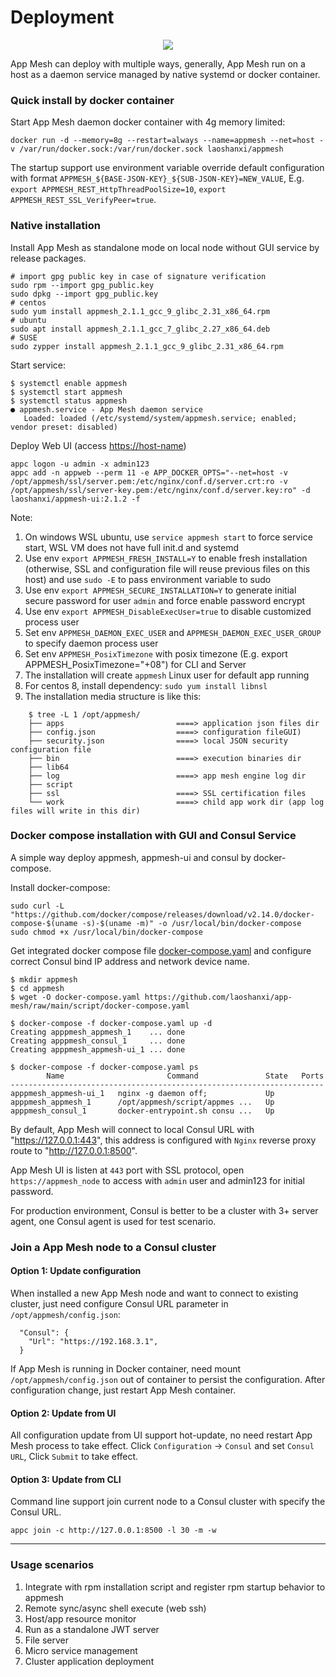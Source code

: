 # Deployment

<div align=center><img src="https://github.com/laoshanxi/app-mesh/raw/main/docs/source/deploy.png"/></div>

App Mesh can deploy with multiple ways, generally, App Mesh run on a host as a daemon service managed by native systemd or docker container.

### Quick install by docker container

Start App Mesh daemon docker container with 4g memory limited:

```
docker run -d --memory=8g --restart=always --name=appmesh --net=host -v /var/run/docker.sock:/var/run/docker.sock laoshanxi/appmesh
```

The startup support use environment variable override default configuration with format `APPMESH_${BASE-JSON-KEY}_${SUB-JSON-KEY}=NEW_VALUE`, E.g. `export APPMESH_REST_HttpThreadPoolSize=10`, `export APPMESH_REST_SSL_VerifyPeer=true`.

### Native installation

Install App Mesh as standalone mode on local node without GUI service by release packages.

```text
# import gpg public key in case of signature verification
sudo rpm --import gpg_public.key
sudo dpkg --import gpg_public.key
# centos
sudo yum install appmesh_2.1.1_gcc_9_glibc_2.31_x86_64.rpm
# ubuntu
sudo apt install appmesh_2.1.1_gcc_7_glibc_2.27_x86_64.deb
# SUSE
sudo zypper install appmesh_2.1.1_gcc_9_glibc_2.31_x86_64.rpm
```

Start service:

```
$ systemctl enable appmesh
$ systemctl start appmesh
$ systemctl status appmesh
● appmesh.service - App Mesh daemon service
   Loaded: loaded (/etc/systemd/system/appmesh.service; enabled; vendor preset: disabled)
```

Deploy Web UI (access <https://host-name>)

```
appc logon -u admin -x admin123
appc add -n appweb --perm 11 -e APP_DOCKER_OPTS="--net=host -v /opt/appmesh/ssl/server.pem:/etc/nginx/conf.d/server.crt:ro -v /opt/appmesh/ssl/server-key.pem:/etc/nginx/conf.d/server.key:ro" -d laoshanxi/appmesh-ui:2.1.2 -f
```

Note:

1. On windows WSL ubuntu, use `service appmesh start` to force service start, WSL VM does not have full init.d and systemd
2. Use env `export APPMESH_FRESH_INSTALL=Y` to enable fresh installation (otherwise, SSL and configuration file will reuse previous files on this host) and use `sudo -E` to pass environment variable to sudo
3. Use env `export APPMESH_SECURE_INSTALLATION=Y` to generate initial secure password for user `admin` and force enable password encrypt
4. Use env `export APPMESH_DisableExecUser=true` to disable customized process user
5. Set env `APPMESH_DAEMON_EXEC_USER` and `APPMESH_DAEMON_EXEC_USER_GROUP` to specify daemon process user
6. Set env `APPMESH_PosixTimezone` with posix timezone (E.g. export APPMESH_PosixTimezone="+08") for CLI and Server
7. The installation will create `appmesh` Linux user for default app running
8. For centos 8, install dependency: `sudo yum install libnsl`
9. The installation media structure is like this:

```
    $ tree -L 1 /opt/appmesh/
	├── apps                         ====> application json files dir
    ├── config.json                  ====> configuration fileGUI)
    ├── security.json                ====> local JSON security configuration file
    ├── bin                          ====> execution binaries dir
    ├── lib64
    ├── log                          ====> app mesh engine log dir
    ├── script
    ├── ssl                          ====> SSL certification files
    └── work                         ====> child app work dir (app log files will write in this dir)
```

### Docker compose installation with GUI and Consul Service

A simple way deploy appmesh, appmesh-ui and consul by docker-compose.

Install docker-compose:

```
sudo curl -L "https://github.com/docker/compose/releases/download/v2.14.0/docker-compose-$(uname -s)-$(uname -m)" -o /usr/local/bin/docker-compose
sudo chmod +x /usr/local/bin/docker-compose
```

Get integrated docker compose file [docker-compose.yaml](https://github.com/laoshanxi/app-mesh/raw/main/script/docker-compose.yaml) and configure correct Consul bind IP address and network device name.

```
$ mkdir appmesh
$ cd appmesh
$ wget -O docker-compose.yaml https://github.com/laoshanxi/app-mesh/raw/main/script/docker-compose.yaml

$ docker-compose -f docker-compose.yaml up -d
Creating apppmesh_appmesh_1    ... done
Creating apppmesh_consul_1     ... done
Creating apppmesh_appmesh-ui_1 ... done

$ docker-compose -f docker-compose.yaml ps
        Name                       Command               State   Ports
----------------------------------------------------------------------
apppmesh_appmesh-ui_1   nginx -g daemon off;             Up
apppmesh_appmesh_1      /opt/appmesh/script/appmes ...   Up
apppmesh_consul_1       docker-entrypoint.sh consu ...   Up
```

By default, App Mesh will connect to local Consul URL with "<https://127.0.0.1:443>", this address is configured with `Nginx` reverse proxy route to "<http://127.0.0.1:8500>".

App Mesh UI is listen at `443` port with SSL protocol, open `https://appmesh_node` to access with `admin` user and admin123 for initial password.

For production environment, Consul is better to be a cluster with 3+ server agent, one Consul agent is used for test scenario.

### Join a App Mesh node to a Consul cluster

#### Option 1: Update configuration

When installed a new App Mesh node and want to connect to existing cluster, just need configure Consul URL parameter in `/opt/appmesh/config.json`:

```
  "Consul": {
    "Url": "https://192.168.3.1",
  }
```

If App Mesh is running in Docker container, need mount `/opt/appmesh/config.json` out of container to persist the configuration. After configuration change, just restart App Mesh container.

#### Option 2: Update from UI

All configuration update from UI support hot-update, no need restart App Mesh process to take effect. Click `Configuration` -> `Consul` and set `Consul URL`, Click `Submit` to take effect.

#### Option 3: Update from CLI

Command line support join current node to a Consul cluster with specify the Consul URL.

```
appc join -c http://127.0.0.1:8500 -l 30 -m -w
```

---

### Usage scenarios

1. Integrate with rpm installation script and register rpm startup behavior to appmesh
2. Remote sync/async shell execute (web ssh)
3. Host/app resource monitor
4. Run as a standalone JWT server
5. File server
6. Micro service management
7. Cluster application deployment
